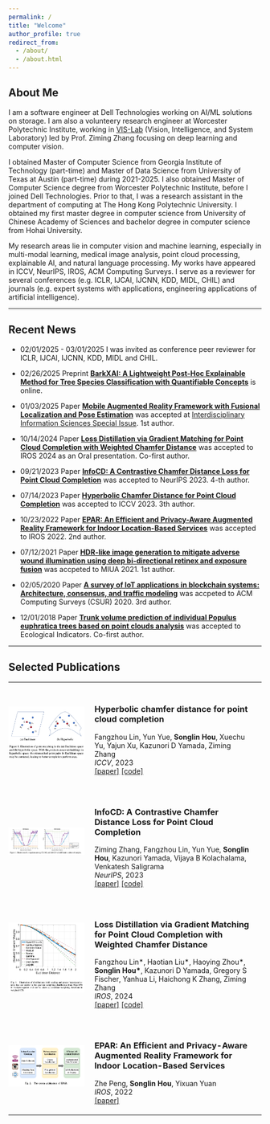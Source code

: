 ```yaml
---
permalink: /
title: "Welcome"
author_profile: true
redirect_from: 
  - /about/
  - /about.html
---
```


## About Me
I am a software engineer at Dell Technologies working on AI/ML solutions on storage. I am also a volunteery research engineer at Worcester Polytechnic Institute, working in <a href="https://zhang-vislab.github.io/" target="_blank">VIS-Lab</a> (Vision, Intelligence, and System Laboratory) led by Prof. Ziming Zhang focusing on deep learning and computer vision. 

I obtained Master of Computer Science from Georgia Institute of Technology (part-time) and Master of Data Science from University of Texas at Austin (part-time) during 2021-2025. I also obtained Master of Computer Science degree from Worcester Polytechnic Institute, before I joined Dell Technologies. Prior to that, I was a research assistant in the department of computing at The Hong Kong Polytechnic University. I obtained my first master degree in computer science from University of Chinese Academy of Sciences and bachelor degree in computer science from Hohai University.

My research areas lie in computer vision and machine learning, especially in multi-modal learning, medical image analysis, point cloud processing, explainable AI, and natural language processing. My works have appeared in ICCV, NeurIPS, IROS, ACM Computing Surveys. I serve as a reviewer for several conferences (e.g. ICLR, IJCAI, IJCNN, KDD, MIDL, CHIL) and journals (e.g. expert systems with applications, engineering applications of artificial intelligence). 

---

## Recent News

* 02/01/2025 - 03/01/2025 I was invited as conference peer reviewer for ICLR, IJCAI, IJCNN, KDD, MIDL and CHIL.

* 02/26/2025 Preprint [**BarkXAI: A Lightweight Post-Hoc Explainable Method for Tree Species Classification with Quantifiable Concepts**](https://arxiv.org/abs/2502.18844) is online.

* 01/03/2025 Paper [**Mobile Augmented Reality Framework with Fusional Localization and Pose Estimation**](https://arxiv.org/pdf/2501.03336) was accepted at [Interdisciplinary Information Sciences Special Issue](https://gp-ds.tohoku.ac.jp/en/events/iis-2024.html). 1st author. 

* 10/14/2024 Paper [**Loss Distillation via Gradient Matching for Point Cloud Completion with Weighted Chamfer Distance**](https://arxiv.org/pdf/2409.06171) was accepted to IROS 2024 as an Oral presentation. Co-first author.

* 09/21/2023 Paper [**InfoCD: A Contrastive Chamfer Distance Loss for Point Cloud Completion**](https://proceedings.neurips.cc/paper_files/paper/2023/hash/f2ea1943896474b7cd9796b93e526f6f-Abstract-Conference.html) was accepted to NeurIPS 2023. 4-th author.

* 07/14/2023 Paper [**Hyperbolic Chamfer Distance for Point Cloud Completion**](https://openaccess.thecvf.com/content/ICCV2023/papers/Lin_Hyperbolic_Chamfer_Distance_for_Point_Cloud_Completion_ICCV_2023_paper.pdf) was accepted to ICCV 2023. 3th author.

* 10/23/2022 Paper [**EPAR: An Efficient and Privacy-Aware Augmented Reality Framework for Indoor Location-Based Services**](https://ieeexplore.ieee.org/abstract/document/9981149) was accepted to IROS 2022. 2nd author.

* 07/12/2021 Paper [**HDR-like image generation to mitigate adverse wound illumination using deep bi-directional retinex and exposure fusion**](https://link.springer.com/chapter/10.1007/978-3-030-80432-9_24) was accpeted to MIUA 2021. 1st author.

* 02/05/2020 Paper [**A survey of IoT applications in blockchain systems: Architecture, consensus, and traffic modeling**](https://dl.acm.org/doi/abs/10.1145/3372136) was accpeted to ACM Computing Surveys (CSUR) 2020. 3rd author.

* 12/01/2018 Paper [**Trunk volume prediction of individual Populus euphratica trees based on point clouds analysis**](https://www.sciencedirect.com/science/article/abs/pii/S1470160X18305089) was accepted to Ecological Indicators. Co-first author.

---

<h2><span>Selected Publications</span></h2>
<table cellspacing="0" cellpadding="0">
<tr>
<td style="padding:0px;width:30%;vertical-align:middle">
  <img src="../images/hyperCD.png" height="100%" width="100%" style="border-style: none">
</td>
<td style="padding:20px;width:70%;vertical-align:middle">  
  <h3>Hyperbolic chamfer distance for point cloud completion</h3>
  Fangzhou Lin, Yun Yue, <b>Songlin Hou</b>, Xuechu Yu, Yajun Xu, Kazunori D Yamada, Ziming Zhang
  <br>
  <em>ICCV</em>, 2023
  <br>
  <div>
    <a href="https://openaccess.thecvf.com/content/ICCV2023/papers/Lin_Hyperbolic_Chamfer_Distance_for_Point_Cloud_Completion_ICCV_2023_paper.pdf">[paper]</a>
    <a href="https://github.com/Zhang-VISLab/ICCV2023-HyperCD">[code]</a>
  </div>  
</td>
</tr>    
<tr>
<td style="padding:0px;width:30%;vertical-align:middle">
  <img src="../images/infoCD.png" height="100%" width="100%" style="border-style: none">
</td>
<td style="padding:20px;width:70%;vertical-align:middle">  
  <h3>InfoCD: A Contrastive Chamfer Distance Loss for Point Cloud Completion</h3>
  Ziming Zhang, Fangzhou Lin, Yun Yue, <b>Songlin Hou</b>, Kazunori Yamada, Vijaya B Kolachalama, Venkatesh Saligrama
  <br>
  <em>NeurIPS</em>, 2023
  <br>
  <div>
    <a href="https://proceedings.neurips.cc/paper_files/paper/2023/file/f2ea1943896474b7cd9796b93e526f6f-Paper-Conference.pdf">[paper]</a>
    <a href="https://github.com/Zhang-VISLab/NeurIPS2023-InfoCD">[code]</a>
  </div>  
</td>
</tr>    
<tr>
<td style="padding:0px;width:30%;vertical-align:middle">
  <img src="../images/weightedChamfer.png" height="100%" width="100%" style="border-style: none">
</td>
<td style="padding:20px;width:70%;vertical-align:middle">  
  <h3>Loss Distillation via Gradient Matching for Point Cloud Completion with Weighted Chamfer Distance</h3>
  Fangzhou Lin*, Haotian Liu*, Haoying Zhou*, <b>Songlin Hou*</b>, Kazunori D Yamada, Gregory S Fischer, Yanhua Li, Haichong K Zhang, Ziming Zhang

  <br>
  <em>IROS</em>, 2024
  <br>
  <div>
    <a href="https://arxiv.org/pdf/2409.06171">[paper]</a>
    <a href="https://github.com/Zhang-VISLab/IROS2024-LossDistillationWeightedCD">[code]</a>
  </div>  
</td>
</tr>  
<tr>
<td style="padding:0px;width:30%;vertical-align:middle">
  <img src="../images/EPAR.png" height="100%" width="100%" style="border-style: none">
</td>
<td style="padding:20px;width:70%;vertical-align:middle">  
  <h3>EPAR: An Efficient and Privacy-Aware Augmented Reality Framework for Indoor Location-Based Services</h3>
  Zhe Peng, <b>Songlin Hou</b>, Yixuan Yuan
  <br>
  <em>IROS</em>, 2022
  <br>
  <div>
    <a href="https://ieeexplore.ieee.org/abstract/document/9981149">[paper]</a>
  </div>  
</td>
</tr>  
</table>